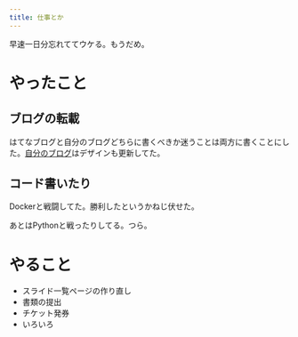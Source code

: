 ```yaml
---
title: 仕事とか
---
```


早速一日分忘れててウケる。もうだめ。

# やったこと

## ブログの転載

はてなブログと自分のブログどちらに書くべきか迷うことは両方に書くことにした。[自分のブログ](https://blog.sh4869.net)はデザインも更新してた。

## コード書いたり

Dockerと戦闘してた。勝利したというかねじ伏せた。

あとはPythonと戦ったりしてる。つら。

# やること

* スライド一覧ページの作り直し
* 書類の提出
* チケット発券
* いろいろ


